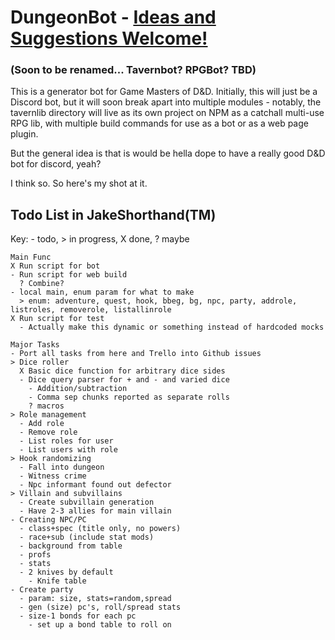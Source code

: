 # DungeonBot - [Ideas and Suggestions Welcome!](https://github.com/JakeRunsDnD/dungeonbot/issues)
### (Soon to be renamed... Tavernbot? RPGBot? TBD)

This is a generator bot for Game Masters of D&D. Initially, this will just be a
Discord bot, but it will soon break apart into multiple modules - notably,
the tavernlib directory will live as its own project on NPM as a catchall
multi-use RPG lib, with multiple build commands for use as a bot or as
a web page plugin.

But the general idea is that is would be hella dope to have a really good D&D bot for discord, yeah?

I think so. So here's my shot at it.

## Todo List in JakeShorthand(TM)

Key: - todo, > in progress, X done, ? maybe

```
Main Func
X Run script for bot
- Run script for web build
  ? Combine?
- local main, enum param for what to make
  > enum: adventure, quest, hook, bbeg, bg, npc, party, addrole, listroles, removerole, listallinrole
X Run script for test
  - Actually make this dynamic or something instead of hardcoded mocks

Major Tasks
- Port all tasks from here and Trello into Github issues
> Dice roller
  X Basic dice function for arbitrary dice sides
  - Dice query parser for + and - and varied dice
    - Addition/subtraction
    - Comma sep chunks reported as separate rolls
    ? macros
> Role management
  - Add role
  - Remove role
  - List roles for user
  - List users with role
> Hook randomizing
  - Fall into dungeon
  - Witness crime
  - Npc informant found out defector
> Villain and subvillains
  - Create subvillain generation
  - Have 2-3 allies for main villain
- Creating NPC/PC
  - class+spec (title only, no powers)
  - race+sub (include stat mods)
  - background from table
  - profs
  - stats
  - 2 knives by default
    - Knife table
- Create party
  - param: size, stats=random,spread
  - gen (size) pc's, roll/spread stats
  - size-1 bonds for each pc
    - set up a bond table to roll on
```


